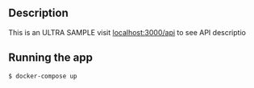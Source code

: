 ## Description

This is an ULTRA SAMPLE visit [localhost:3000/api](http://localhost:3000/api)  to see API descriptio

## Running the app

```bash
$ docker-compose up
```
